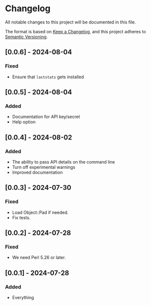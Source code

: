 # Changelog

All notable changes to this project will be documented in this file.

The format is based on [Keep a Changelog](https://keepachangelog.com/en/1.1.0/),
and this project adheres to [Semantic Versioning](https://semver.org/spec/v2.0.0.html).

## [0.0.6] - 2024-08-04

### Fixed

- Ensure that `laststats` gets installed

## [0.0.5] - 2024-08-04

### Added

- Documentation for API key/secret
- Help option

## [0.0.4] - 2024-08-02

### Added

- The ability to pass API details on the command line
- Turn off experimental warnings
- Improved documentation

## [0.0.3] - 2024-07-30

### Fixed

- Load Object::Pad if needed.
- Fix tests.

## [0.0.2] - 2024-07-28

### Fixed

- We need Perl 5.26 or later.

## [0.0.1] - 2024-07-28

### Added 

- Everything


